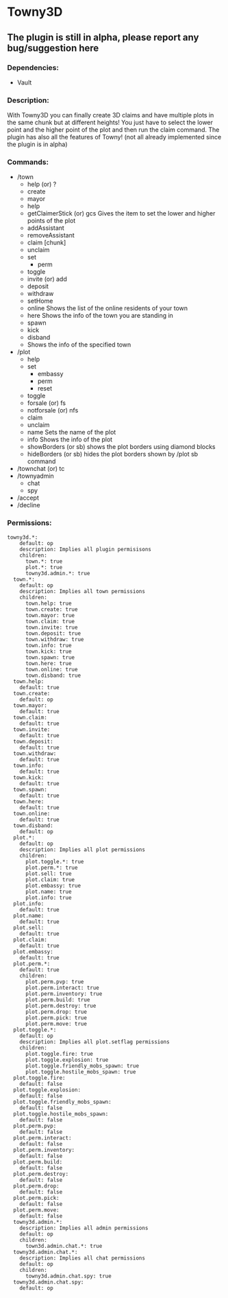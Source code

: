 # Towny3D
## The plugin is still in alpha, please report any bug/suggestion here

### Dependencies:
- Vault
### Description:
With Towny3D you can finally create 3D claims and have multiple plots in the same chunk but at different heights! You just have to select the lower point and the higher point of the plot and then run the claim command.
The plugin has also all the features of Towny! (not all already implemented since the plugin is in alpha)

### Commands:
  - /town
    - help (or) ?
    - create <townName>
    - mayor
    - help
    - getClaimerStick (or) gcs Gives the item to set the lower and higher points of the plot
    - addAssistant <playerName>
    - removeAssistant <playerName>
    - claim [chunk]
    - unclaim
    - set
      - perm <permName>
    - toggle <flag>
    - invite (or) add <playerName>
    - deposit <amount>
    - withdraw <amount>
    - setHome
    - online Shows the list of the online residents of your town
    - here Shows the info of the town you are standing in
    - spawn
    - kick <playerName>
    - disband
    - <townName> Shows the info of the specified town
  - /plot
    - help
    - set
      - embassy
      - perm <permName>
      - reset
    - toggle <flag>
    - forsale (or) fs <price>
    - notforsale (or) nfs
    - claim
    - unclaim
    - name Sets the name of the plot
    - info Shows the info of the plot
    - showBorders (or sb) shows the plot borders using diamond blocks
    - hideBorders (or sb) hides the plot borders shown by /plot sb command
  - /townchat (or) tc
  - /townyadmin
    - chat
    - spy
  - /accept
  - /decline
  
### Permissions:
```
towny3d.*:
    default: op
    description: Implies all plugin permisisons
    children:
      town.*: true
      plot.*: true
      towny3d.admin.*: true
  town.*:
    default: op
    description: Implies all town permissions
    children:
      town.help: true
      town.create: true
      town.mayor: true
      town.claim: true
      town.invite: true
      town.deposit: true
      town.withdraw: true
      town.info: true
      town.kick: true
      town.spawn: true
      town.here: true
      town.online: true
      town.disband: true
  town.help:
    default: true
  town.create:
    default: op
  town.mayor:
    default: true
  town.claim:
    default: true
  town.invite:
    default: true
  town.deposit:
    default: true
  town.withdraw:
    default: true
  town.info:
    default: true
  town.kick:
    default: true
  town.spawn:
    default: true
  town.here:
    default: true
  town.online:
    default: true
  town.disband:
    default: op
  plot.*:
    default: op
    description: Implies all plot permissions
    children:
      plot.toggle.*: true
      plot.perm.*: true
      plot.sell: true
      plot.claim: true
      plot.embassy: true
      plot.name: true
      plot.info: true
  plot.info:
    default: true
  plot.name:
    default: true
  plot.sell:
    default: true
  plot.claim:
    default: true
  plot.embassy:
    default: true
  plot.perm.*:
    default: true
    children:
      plot.perm.pvp: true
      plot.perm.interact: true
      plot.perm.inventory: true
      plot.perm.build: true
      plot.perm.destroy: true
      plot.perm.drop: true
      plot.perm.pick: true
      plot.perm.move: true
  plot.toggle.*:
    default: op
    description: Implies all plot.setflag permissions
    children:
      plot.toggle.fire: true
      plot.toggle.explosion: true
      plot.toggle.friendly_mobs_spawn: true
      plot.toggle.hostile_mobs_spawn: true
  plot.toggle.fire:
    default: false
  plot.toggle.explosion:
    default: false
  plot.toggle.friendly_mobs_spawn:
    default: false
  plot.toggle.hostile_mobs_spawn:
    default: false
  plot.perm.pvp:
    default: false
  plot.perm.interact:
    default: false
  plot.perm.inventory:
    default: false
  plot.perm.build:
    default: false
  plot.perm.destroy:
    default: false
  plot.perm.drop:
    default: false
  plot.perm.pick:
    default: false
  plot.perm.move:
    default: false
  towny3d.admin.*:
    description: Implies all admin permissions
    default: op
    children:
      town3d.admin.chat.*: true
  towny3d.admin.chat.*:
    description: Implies all chat permissions
    default: op
    children:
      towny3d.admin.chat.spy: true
  towny3d.admin.chat.spy:
    default: op
```
